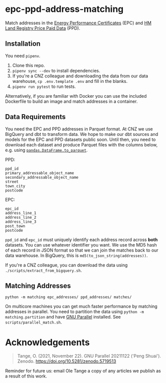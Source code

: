 # epc-ppd-address-matching

Match addresses in the [Energy Performance Certificates](https://epc.opendatacommunities.org/) (EPC) and [HM Land Registry Price Paid Data](https://www.gov.uk/government/collections/price-paid-data) (PPD).

## Installation

You need `pipenv`.

1. Clone this repo.
2. `pipenv sync --dev` to install dependencies.
3. If you're a CNZ colleague and downloading the data from our data warehouse, `cp .env.template .env` and fill in the blanks.
4. `pipenv run pytest` to run tests.

Alternatively, if you are familiar with Docker you can use the included Dockerfile to build an image and match addresses in a container.

## Data Requirements

You need the EPC and PPD addresses in Parquet format.
At CNZ we use BigQuery and dbt to transform data.
We hope to make our dbt sources and models for the EPC and PPD datasets public soon.
Until then, you need to download each dataset and produce Parquet files with the columns below, e.g. using [`pandas.DataFrame.to_parquet`](https://pandas.pydata.org/docs/reference/api/pandas.DataFrame.to_parquet.html).

PPD:

```
ppd_id
primary_addressable_object_name
secondary_addressable_object_name
street
town_city
postcode
```

EPC:

```
epc_id
address_line_1
address_line_2
address_line_3
post_town
postcode
```

`ppd_id` and `epc_id` must uniquely identify each address record across **both** datasets.
You can use whatever identifier you want.
We use the MD5 hash of each record in JSON format so that we can join the matches back to our data warehouse.
In BigQuery, this is `md5(to_json_string(addresses))`.

If you're a CNZ colleague, you can download the data using `./scripts/extract_from_bigquery.sh`.

## Matching Addresses

```
python -m matching epc_addresses/ ppd_addresses/ matches/
```

On multicore machines you can get much faster performance by matching addresses in parallel.
You need to partition the data using `python -m matching.partition` and have [GNU Parallel](https://www.gnu.org/software/parallel/) installed.
See `scripts/parallel_match.sh`.

# Acknowledgements

> Tange, O. (2021, November 22). GNU Parallel 20211122 ('Peng Shuai'). Zenodo. https://doi.org/10.5281/zenodo.5719513

Reminder for future us: email Ole Tange a copy of any articles we publish as a result of this work.
